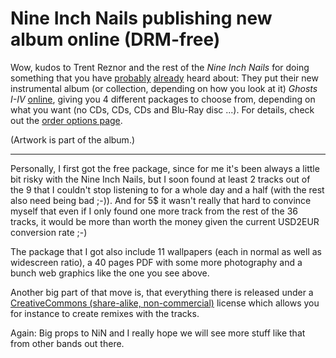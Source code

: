 # Nine Inch Nails publishing new album online (DRM-free) 

<img class="left" src="/uploads/ghosts_120x90_1.jpg" alt="" />Wow, kudos to Trent Reznor and the rest of the *Nine Inch Nails* for doing something that you have [probably](http://mashable.com/2008/03/02/nine-inch-nails-album-download-free-ghosts/) [already](http://www.theregister.co.uk/2008/03/03/nine_inch_nails_album_released_online/) heard about: They put their new instrumental album (or collection, depending on how you look at it) *Ghosts I-IV* [online](http://ghosts.nin.com/main/home), giving you 4 different packages to choose from, depending on what you want (no CDs, CDs, CDs and Blu-Ray disc ...). For details, check out the [order options page](http://ghosts.nin.com/main/order_options).

(Artwork is part of the album.)

-------------------------------

Personally, I first got the free package, since for me it's been always a little bit risky with the Nine Inch Nails, but I soon found at least 2 tracks out of the 9 that I couldn't stop listening to for a whole day and a half (with the rest also need being bad ;-)). And for 5$ it wasn't really that hard to convince myself that even if I only found one more track from the rest of the 36 tracks, it would be more than worth the money given the current USD2EUR conversion rate ;-) 

The package that I got also include 11 wallpapers (each in normal as well as widescreen ratio), a 40 pages PDF with some more photography and a bunch web graphics like the one you see above.

Another big part of that move is, that everything there is released under a [CreativeCommons (share-alike, non-commercial)](http://creativecommons.org/licenses/by-nc-sa/3.0/us/) license which allows you for instance to create remixes with the tracks. 

Again: Big props to NiN and I really hope we will see more stuff like that from other bands out there.